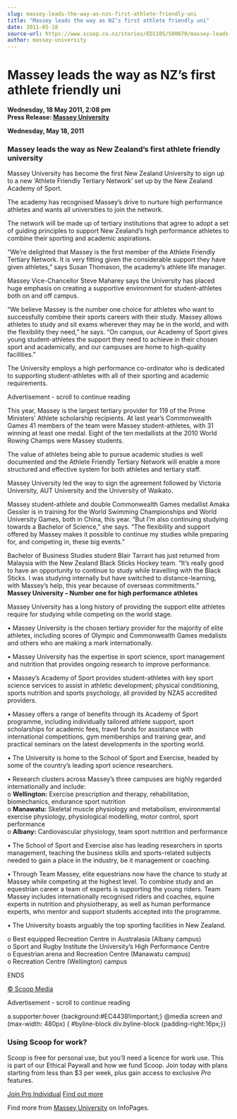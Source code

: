 ```yaml
---
slug: massey-leads-the-way-as-nzs-first-athlete-friendly-uni
title: "Massey leads the way as NZ’s first athlete friendly uni"
date: 2011-05-18
source-url: https://www.scoop.co.nz/stories/ED1105/S00070/massey-leads-the-way-as-nzs-first-athlete-friendly-uni.htm
author: massey-university
---
```

Massey leads the way as NZ’s first athlete friendly uni
=======================================================

**Wednesday, 18 May 2011, 2:08 pm**  
**Press Release: [Massey University](https://info.scoop.co.nz/Massey_University)**

**Wednesday, May 18, 2011**

### Massey leads the way as New Zealand’s first athlete friendly university

Massey University has become the first New Zealand University to sign up to a new ‘Athlete Friendly Tertiary Network’ set up by the New Zealand Academy of Sport.

The academy has recognised Massey’s drive to nurture high performance athletes and wants all universities to join the network.

The network will be made up of tertiary institutions that agree to adopt a set of guiding principles to support New Zealand’s high performance athletes to combine their sporting and academic aspirations.

“We’re delighted that Massey is the first member of the Athlete Friendly Tertiary Network. It is very fitting given the considerable support they have given athletes,” says Susan Thomason, the academy’s athlete life manager.

Massey Vice-Chancellor Steve Maharey says the University has placed huge emphasis on creating a supportive environment for student-athletes both on and off campus.

“We believe Massey is the number one choice for athletes who want to successfully combine their sports careers with their study. Massey allows athletes to study and sit exams wherever they may be in the world, and with the flexibility they need,” he says. “On campus, our Academy of Sport gives young student-athletes the support they need to achieve in their chosen sport and academically, and our campuses are home to high-quality facilities.”

The University employs a high performance co-ordinator who is dedicated to supporting student-athletes with all of their sporting and academic requirements.

Advertisement - scroll to continue reading





This year, Massey is the largest tertiary provider for 119 of the Prime Ministers’ Athlete scholarship recipients. At last year’s Commonwealth Games 41 members of the team were Massey student-athletes, with 31 winning at least one medal. Eight of the ten medallists at the 2010 World Rowing Champs were Massey students.

The value of athletes being able to pursue academic studies is well documented and the Athlete Friendly Tertiary Network will enable a more structured and effective system for both athletes and tertiary staff.

Massey University led the way to sign the agreement followed by Victoria University, AUT University and the University of Waikato.

Massey student-athlete and double Commonwealth Games medallist Amaka Gessler is in training for the World Swimming Championships and World University Games, both in China, this year. “But I’m also continuing studying towards a Bachelor of Science,” she says. “The flexibility and support offered by Massey makes it possible to continue my studies while preparing for, and competing in, these big events.”

Bachelor of Business Studies student Blair Tarrant has just returned from Malaysia with the New Zealand Black Sticks Hockey team. “It’s really good to have an opportunity to continue to study while travelling with the Black Sticks. I was studying internally but have switched to distance-learning, with Massey’s help, this year because of overseas commitments.”  
**Massey University – Number one for high performance athletes**

Massey University has a long history of providing the support elite athletes require for studying while competing on the world stage.

• Massey University is the chosen tertiary provider for the majority of elite athletes, including scores of Olympic and Commonwealth Games medalists and others who are making a mark internationally.

• Massey University has the expertise in sport science, sport management and nutrition that provides ongoing research to improve performance.

• Massey’s Academy of Sport provides student-athletes with key sport science services to assist in athletic development; physical conditioning, sports nutrition and sports psychology, all provided by NZAS accredited providers.

• Massey offers a range of benefits through its Academy of Sport programme, including individually tailored athlete support, sport scholarships for academic fees, travel funds for assistance with international competitions, gym memberships and training gear, and practical seminars on the latest developments in the sporting world.

• The University is home to the School of Sport and Exercise, headed by some of the country’s leading sport science researchers.

• Research clusters across Massey’s three campuses are highly regarded internationally and include:  
o **Wellington:** Exercise prescription and therapy, rehabilitation, biomechanics, endurance sport nutrition  
o **Manawatu:** Skeletal muscle physiology and metabolism, environmental exercise physiology, physiological modelling, motor control, sport performance  
o **Albany:** Cardiovascular physiology, team sport nutrition and performance

• The School of Sport and Exercise also has leading researchers in sports management, teaching the business skills and sports-related subjects needed to gain a place in the industry, be it management or coaching.

• Through Team Massey, elite equestrians now have the chance to study at Massey while competing at the highest level. To combine study and an equestrian career a team of experts is supporting the young riders. Team Massey includes internationally recognised riders and coaches, equine experts in nutrition and physiotherapy, as well as human performance experts, who mentor and support students accepted into the programme.

• The University boasts arguably the top sporting facilities in New Zealand.

o Best equipped Recreation Centre in Australasia (Albany campus)  
o Sport and Rugby Institute the University’s High Performance Centre  
o Equestrian arena and Recreation Centre (Manawatu campus)  
o Recreation Centre (Wellington) campus

ENDS

[© Scoop Media](http://www.scoop.co.nz/about/terms.html)  

Advertisement - scroll to continue reading



a.supporter:hover {background:#EC4438!important;} @media screen and (max-width: 480px) { #byline-block div.byline-block {padding-right:16px;}}

### Using Scoop for work?

Scoop is free for personal use, but you’ll need a licence for work use. This is part of our Ethical Paywall and how we fund Scoop. Join today with plans starting from less than $3 per week, plus gain access to exclusive _Pro_ features.  
  
[Join Pro Individual](https://pro.scoop.co.nz/Individual/?from=ProIn24) [Find out more](https://pro.scoop.co.nz/using-scoop-for-work/?from=ProIn24)

Find more from [Massey University](https://info.scoop.co.nz/Massey_University) on InfoPages.